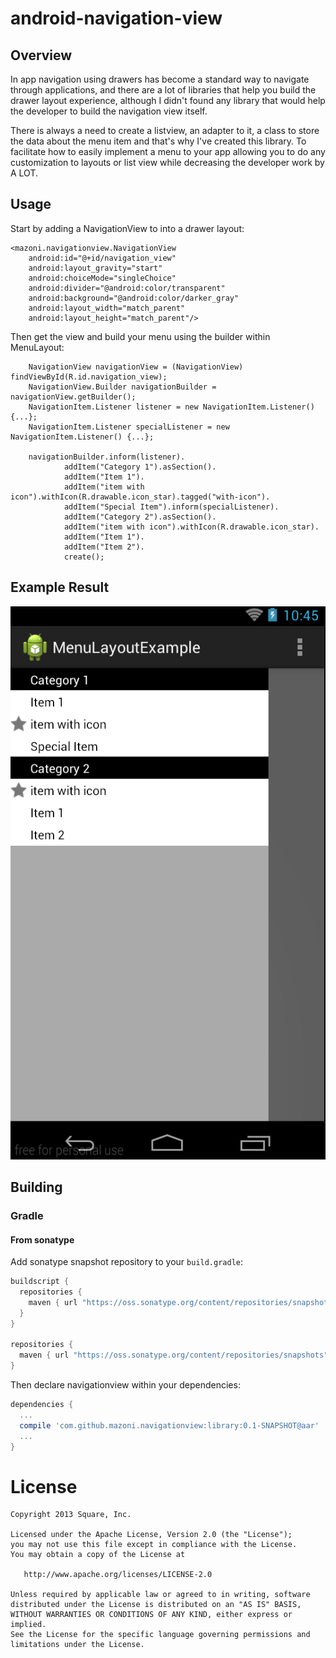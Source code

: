 android-navigation-view
===================

## Overview

In app navigation using drawers has become a standard way to navigate through applications, and there are a lot of libraries that help you build the drawer layout experience, although I didn't found any library that would help the developer to build the navigation view itself. 

There is always a need to create a listview, an adapter to it, a class to store the data about the menu item and that's why I've created this library. To facilitate how to easily implement a menu to your app allowing you to do any customization to layouts or list view while decreasing the developer work by A LOT.

## Usage

Start by adding a NavigationView to into a drawer layout:

    <mazoni.navigationview.NavigationView
        android:id="@+id/navigation_view"
        android:layout_gravity="start"
        android:choiceMode="singleChoice"
        android:divider="@android:color/transparent"
        android:background="@android:color/darker_gray"
        android:layout_width="match_parent"
        android:layout_height="match_parent"/>
    
Then get the view and build your menu using the builder within MenuLayout:

        NavigationView navigationView = (NavigationView) findViewById(R.id.navigation_view);
        NavigationView.Builder navigationBuilder = navigationView.getBuilder();
        NavigationItem.Listener listener = new NavigationItem.Listener() {...};
        NavigationItem.Listener specialListener = new NavigationItem.Listener() {...};
        
        navigationBuilder.inform(listener).
                addItem("Category 1").asSection().
                addItem("Item 1").
                addItem("item with icon").withIcon(R.drawable.icon_star).tagged("with-icon").
                addItem("Special Item").inform(specialListener).
                addItem("Category 2").asSection().
                addItem("item with icon").withIcon(R.drawable.icon_star).
                addItem("Item 1").
                addItem("Item 2").
                create();


## Example Result

![Example](https://raw.githubusercontent.com/mazoni/android-navigation-view/master/result.png "Result Example")

## Building
### Gradle

#### From sonatype

Add sonatype snapshot repository to your `build.gradle`:

```groovy
buildscript {
  repositories {
    maven { url "https://oss.sonatype.org/content/repositories/snapshots" }
  }
}
 
repositories {
  maven { url "https://oss.sonatype.org/content/repositories/snapshots" }
}
```

Then declare navigationview within your dependencies:

```groovy
dependencies {
  ...
  compile 'com.github.mazoni.navigationview:library:0.1-SNAPSHOT@aar'
  ...
}
```

License
=======

    Copyright 2013 Square, Inc.

    Licensed under the Apache License, Version 2.0 (the "License");
    you may not use this file except in compliance with the License.
    You may obtain a copy of the License at

       http://www.apache.org/licenses/LICENSE-2.0

    Unless required by applicable law or agreed to in writing, software
    distributed under the License is distributed on an "AS IS" BASIS,
    WITHOUT WARRANTIES OR CONDITIONS OF ANY KIND, either express or implied.
    See the License for the specific language governing permissions and
    limitations under the License.


 [1]: http://github.com/mazoni/android-navigation-view/

